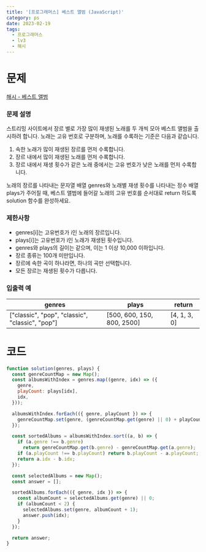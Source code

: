 ```yaml
---
title: '[프로그래머스] 베스트 앨범 (JavaScript)'
category: ps
date: 2023-02-19
tags:
  - 프로그래머스
  - lv3
  - 해시
---
```


# 문제

[해시 - 베스트 앨범](https://school.programmers.co.kr/learn/courses/30/lessons/42579)

### 문제 설명

스트리밍 사이트에서 장르 별로 가장 많이 재생된 노래를 두 개씩 모아 베스트 앨범을 출시하려 합니다. 노래는 고유 번호로 구분하며, 노래를 수록하는 기준은 다음과 같습니다.

1. 속한 노래가 많이 재생된 장르를 먼저 수록합니다.
2. 장르 내에서 많이 재생된 노래를 먼저 수록합니다.
3. 장르 내에서 재생 횟수가 같은 노래 중에서는 고유 번호가 낮은 노래를 먼저 수록합니다.

노래의 장르를 나타내는 문자열 배열 genres와 노래별 재생 횟수를 나타내는 정수 배열 plays가 주어질 때, 베스트 앨범에 들어갈 노래의 고유 번호를 순서대로 return 하도록 solution 함수를 완성하세요.

### 제한사항

- genres[i]는 고유번호가 i인 노래의 장르입니다.
- plays[i]는 고유번호가 i인 노래가 재생된 횟수입니다.
- genres와 plays의 길이는 같으며, 이는 1 이상 10,000 이하입니다.
- 장르 종류는 100개 미만입니다.
- 장르에 속한 곡이 하나라면, 하나의 곡만 선택합니다.
- 모든 장르는 재생된 횟수가 다릅니다.

### 입출력 예

| genres                                          | plays                      | return       |
| ----------------------------------------------- | -------------------------- | ------------ |
| ["classic", "pop", "classic", "classic", "pop"] | [500, 600, 150, 800, 2500] | [4, 1, 3, 0] |

# 코드

```js
function solution(genres, plays) {
  const genreCountMap = new Map();
  const albumsWithIndex = genres.map((genre, idx) => ({
    genre,
    playCount: plays[idx],
    idx,
  }));

  albumsWithIndex.forEach(({ genre, playCount }) => {
    genreCountMap.set(genre, (genreCountMap.get(genre) || 0) + playCount);
  });

  const sortedAlbums = albumsWithIndex.sort((a, b) => {
    if (a.genre !== b.genre)
      return genreCountMap.get(b.genre) - genreCountMap.get(a.genre);
    if (a.playCount !== b.playCount) return b.playCount - a.playCount;
    return a.idx - b.idx;
  });

  const selectedAlbums = new Map();
  const answer = [];

  sortedAlbums.forEach(({ genre, idx }) => {
    const albumCount = selectedAlbums.get(genre) || 0;
    if (albumCount < 2) {
      selectedAlbums.set(genre, albumCount + 1);
      answer.push(idx);
    }
  });

  return answer;
}
```
